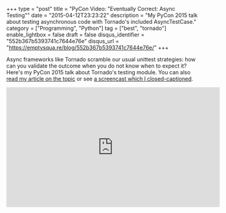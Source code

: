 +++
type = "post"
title = "PyCon Video: \"Eventually Correct: Async Testing\""
date = "2015-04-12T23:23:22"
description = "My PyCon 2015 talk about testing asynchronous code with Tornado's included AsyncTestCase."
category = ["Programming", "Python"]
tag = ["best", "tornado"]
enable_lightbox = false
draft = false
disqus_identifier = "552b367b5393741c7644e76e"
disqus_url = "https://emptysqua.re/blog/552b367b5393741c7644e76e/"
+++

<p>Async frameworks like Tornado scramble our usual unittest strategies: how can you validate the outcome when you do not know when to expect it? Here's my PyCon 2015 talk about Tornado's testing module. You can also <a href="/blog/eventually-correct-async-testing-tornado/">read my article on the topic</a> or see <a href="/blog/screencast-of-eventually-correct-async-testing-with-tornado/">a screencast which I closed-captioned</a>.</p>
<iframe width="560" height="315" src="https://www.youtube.com/embed/GpvCSkxLiZo?rel=0" frameborder="0" allowfullscreen></iframe>
